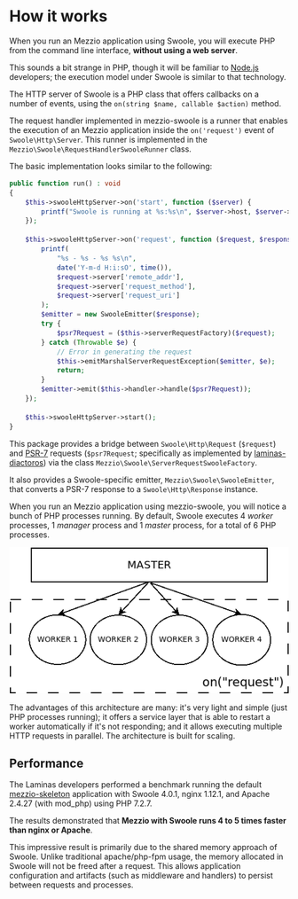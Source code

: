 # How it works

When you run an Mezzio application using Swoole, you will execute PHP from
the command line interface, **without using a web server**.

This sounds a bit strange in PHP, though it will be familiar to [Node.js](https://nodejs.org)
developers; the execution model under Swoole is similar to that technology.

The HTTP server of Swoole is a PHP class that offers callbacks on a number of events,
using the `on(string $name, callable $action)` method.

The request handler implemented in mezzio-swoole is a runner that
enables the execution of an Mezzio application inside the `on('request')`
event of `Swoole\Http\Server`. This runner is implemented in the
`Mezzio\Swoole\RequestHandlerSwooleRunner` class.

The basic implementation looks similar to the following:

```php
public function run() : void
{
    $this->swooleHttpServer->on('start', function ($server) {
        printf("Swoole is running at %s:%s\n", $server->host, $server->port);
    });

    $this->swooleHttpServer->on('request', function ($request, $response) {
        printf(
            "%s - %s - %s %s\n",
            date('Y-m-d H:i:sO', time()),
            $request->server['remote_addr'],
            $request->server['request_method'],
            $request->server['request_uri']
        );
        $emitter = new SwooleEmitter($response);
        try {
            $psr7Request = ($this->serverRequestFactory)($request);
        } catch (Throwable $e) {
            // Error in generating the request
            $this->emitMarshalServerRequestException($emitter, $e);
            return;
        }
        $emitter->emit($this->handler->handle($psr7Request));
    });

    $this->swooleHttpServer->start();
}
```

This package provides a bridge between `Swoole\Http\Request` (`$request`) and
[PSR-7](https://www.php-fig.org/psr/psr-7/) requests (`$psr7Request`;
specifically as implemented by [laminas-diactoros](https://docs.laminas.dev/laminas-diactoros))
via the class `Mezzio\Swoole\ServerRequestSwooleFactory`.

It also provides a Swoole-specific emitter, `Mezzio\Swoole\SwooleEmitter`,
that converts a PSR-7 response to a `Swoole\Http\Response` instance.

When you run an Mezzio application using mezzio-swoole, you will
notice a bunch of PHP processes running. By default, Swoole executes 4 *worker*
processes, 1 *manager* process and 1 *master* process, for a total of 6 PHP
processes.

![Swoole processes](images/diagram_swoole.png)

The advantages of this architecture are many: it's very light and simple (just
PHP processes running); it offers a service layer that is able to restart a
worker automatically if it's not responding; and it allows executing multiple
HTTP requests in parallel. The architecture is built for scaling.

## Performance

The Laminas developers performed a benchmark running the default [mezzio-skeleton](https://github.com/mezzio/mezzio-skeleton)
application with Swoole 4.0.1, nginx 1.12.1, and Apache 2.4.27 (with mod_php)
using PHP 7.2.7.

The results demonstrated that **Mezzio with Swoole runs 4 to 5 times faster
than nginx or Apache**.

This impressive result is primarily due to the shared memory approach of Swoole.
Unlike traditional apache/php-fpm usage, the memory allocated in Swoole will not
be freed after a request. This allows application configuration and artifacts
(such as middleware and handlers) to persist between requests and processes.
